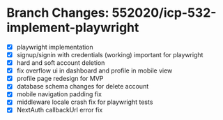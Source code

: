 # Branch Changes: 552020/icp-532-implement-playwright

- [x] playwright implementation
- [x] signup/signin with credentials (working) important for playwright
- [x] hard and soft account deletion
- [x] fix overflow ui in dashboard and profile in mobile view
- [x] profile page redesign for MVP
- [x] database schema changes for delete account
- [x] mobile navigation padding fix
- [x] middleware locale crash fix for playwright tests
- [x] NextAuth callbackUrl error fix
